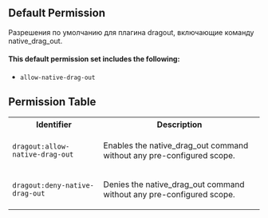 ## Default Permission

Разрешения по умолчанию для плагина dragout, включающие команду native_drag_out.

#### This default permission set includes the following:

- `allow-native-drag-out`

## Permission Table

<table>
<tr>
<th>Identifier</th>
<th>Description</th>
</tr>


<tr>
<td>

`dragout:allow-native-drag-out`

</td>
<td>

Enables the native_drag_out command without any pre-configured scope.

</td>
</tr>

<tr>
<td>

`dragout:deny-native-drag-out`

</td>
<td>

Denies the native_drag_out command without any pre-configured scope.

</td>
</tr>
</table>
